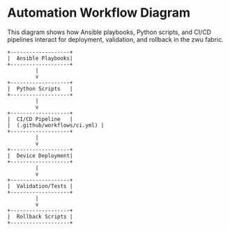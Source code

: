 # Automation Workflow Diagram

This diagram shows how Ansible playbooks, Python scripts, and CI/CD pipelines interact for deployment, validation, and rollback in the zwu fabric.

```
+-------------------+
|  Ansible Playbooks|
+-------------------+
         |
         v
+-------------------+
|  Python Scripts   |
+-------------------+
         |
         v
+-------------------+
|  CI/CD Pipeline   |
|  (.github/workflows/ci.yml) |
+-------------------+
         |
         v
+-------------------+
|  Device Deployment|
+-------------------+
         |
         v
+-------------------+
|  Validation/Tests |
+-------------------+
         |
         v
+-------------------+
|  Rollback Scripts |
+-------------------+
```
